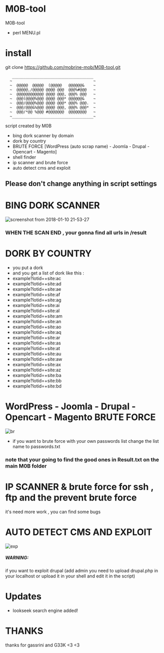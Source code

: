 # M0B-tool

M0B-tool
- perl MENU.pl

# install
git clone https://github.com/mobrine-mob/M0B-tool.git

       ____________________________________
      ~                                    ~
      ~  @@@@@  @@@@@  (@@@@@   @@@@@@&    ~          
      ~  @@@@@,/@@@@@ @@@@ @@@  @@@%#@@@   ~          
      ~  @@@@@@@@@@@@ @@@@ @@@, @@@% @@@   ~          
      ~  @@@(@@@@%@@@ @@@@ @@@* @@@@@@&    ~          
      ~  @@@/@@@@%@@@ @@@@ @@@* @@@% @@@.  ~          
      ~  @@@/@@@&%@@@ @@@@ @@@, @@@% @@@*  ~          
      ~  @@@/*@@ %@@@ #@@@@@@@  @@@@@@@@   ~          
      ~____________________________________~

script created by M0B
- bing dork scanner by domain
- dork by country
- BRUTE FORCE [WordPress (auto scrap name) - Joomla - Drupal - Opencart - Magento]
- shell finder
- ip scanner and brute force
- auto detect cms and exploit
## Please don't change anything in script settings


# BING DORK SCANNER
![screenshot from 2018-01-10 21-53-27](https://user-images.githubusercontent.com/33225846/34794968-bda044b4-f650-11e7-8a16-221403dcfa17.png)

### WHEN THE SCAN END , your gonna find all urls in /result

# DORK BY COUNTRY
- you put a dork
- and you get a list of dork like this :
- example?lotid=+site:ac
- example?lotid=+site:ad
- example?lotid=+site:ae
- example?lotid=+site:af
- example?lotid=+site:ag
- example?lotid=+site:ai
- example?lotid=+site:al
- example?lotid=+site:am
- example?lotid=+site:an
- example?lotid=+site:ao
- example?lotid=+site:aq
- example?lotid=+site:ar
- example?lotid=+site:as
- example?lotid=+site:at
- example?lotid=+site:au
- example?lotid=+site:aw
- example?lotid=+site:ax
- example?lotid=+site:az
- example?lotid=+site:ba
- example?lotid=+site:bb
- example?lotid=+site:bd

# WordPress - Joomla - Drupal - Opencart - Magento BRUTE FORCE

![br](https://user-images.githubusercontent.com/33225846/34796012-790ca7c6-f654-11e7-9fb6-052638de65e5.png)

- if you want to brute force with your own passwords list change the list name to passwords.txt
### note that your going to find the good ones in Result.txt on the main M0B folder



# IP SCANNER & brute force for ssh , ftp and the prevent brute force
it's need more work , you can find some bugs


# AUTO DETECT CMS AND EXPLOIT
![exp](https://user-images.githubusercontent.com/33225846/34796059-a54488ae-f654-11e7-91a2-d6f9d4b5f6b2.png)
##### WARNING:
if you want to exploit drupal (add admin you need to upload drupal.php in your localhost or upload it in your shell and edit it in the script)

# Updates
- lookseek search engine added!








# THANKS
thanks for gassrini and G33K <3 <3
